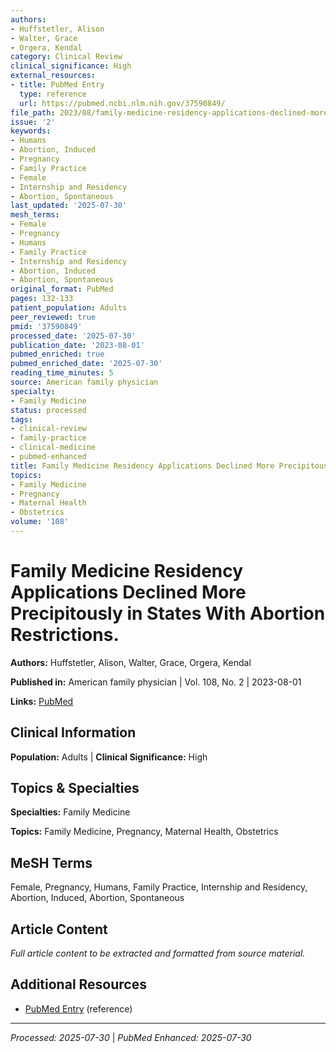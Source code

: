 ```yaml
---
authors:
- Huffstetler, Alison
- Walter, Grace
- Orgera, Kendal
category: Clinical Review
clinical_significance: High
external_resources:
- title: PubMed Entry
  type: reference
  url: https://pubmed.ncbi.nlm.nih.gov/37590849/
file_path: 2023/08/family-medicine-residency-applications-declined-more-precipi.md
issue: '2'
keywords:
- Humans
- Abortion, Induced
- Pregnancy
- Family Practice
- Female
- Internship and Residency
- Abortion, Spontaneous
last_updated: '2025-07-30'
mesh_terms:
- Female
- Pregnancy
- Humans
- Family Practice
- Internship and Residency
- Abortion, Induced
- Abortion, Spontaneous
original_format: PubMed
pages: 132-133
patient_population: Adults
peer_reviewed: true
pmid: '37590849'
processed_date: '2025-07-30'
publication_date: '2023-08-01'
pubmed_enriched: true
pubmed_enriched_date: '2025-07-30'
reading_time_minutes: 5
source: American family physician
specialty:
- Family Medicine
status: processed
tags:
- clinical-review
- family-practice
- clinical-medicine
- pubmed-enhanced
title: Family Medicine Residency Applications Declined More Precipitously in States With Abortion Restrictions.
topics:
- Family Medicine
- Pregnancy
- Maternal Health
- Obstetrics
volume: '108'
---
```


# Family Medicine Residency Applications Declined More Precipitously in States With Abortion Restrictions.

**Authors:** Huffstetler, Alison, Walter, Grace, Orgera, Kendal

**Published in:** American family physician | Vol. 108, No. 2 | 2023-08-01

**Links:** [PubMed](https://pubmed.ncbi.nlm.nih.gov/37590849/)

## Clinical Information

**Population:** Adults | **Clinical Significance:** High

## Topics & Specialties

**Specialties:** Family Medicine

**Topics:** Family Medicine, Pregnancy, Maternal Health, Obstetrics

## MeSH Terms

Female, Pregnancy, Humans, Family Practice, Internship and Residency, Abortion, Induced, Abortion, Spontaneous

## Article Content

*Full article content to be extracted and formatted from source material.*

## Additional Resources

- [PubMed Entry](https://pubmed.ncbi.nlm.nih.gov/37590849/) (reference)

---

*Processed: 2025-07-30* | *PubMed Enhanced: 2025-07-30*
